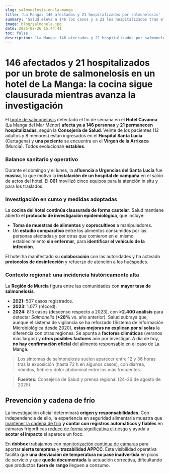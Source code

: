 ```yaml
---
slug: salmonelosis-en-la-manga
title: 'La Manga: 146 afectados y 21 hospitalizados por salmonelosis'
summary: 'Salud eleva a 146 los casos y a 21 los hospitalizados tras el brote en el Hotel Cavanna. La cocina sigue clausurada e investigación en curso. Clave: cadena de frío y trazabilidad.'
image: blog/salmonela.jpg
date: 2025-08-26 15:44:41
toc: false
description: 'La Manga: 146 afectados y 21 hospitalizados por salmonelosis. Investigación en curso. ➤ Cadena de frío y registros ✓ para reducir riesgos.'
---
```

# 146 afectados y 21 hospitalizados por un brote de salmonelosis en un hotel de La Manga: la cocina sigue clausurada mientras avanza la investigación

El [brote de salmonelosis](/trucos-prevenir-salmonella/) detectado el fin de semana en el **Hotel Cavanna** (La Manga del Mar Menor) **afecta ya a 146 personas** y **21 permanecen hospitalizadas**, según la **Consejería de Salud**. Veinte de los pacientes (12 adultos y 8 menores) están ingresados en el **Hospital Santa Lucía** (Cartagena) y **una paciente** se encuentra en el **Virgen de la Arrixaca** (Murcia). Todos evolucionan **estables**.

### Balance sanitario y operativo

Durante el domingo y el lunes, la **afluencia a Urgencias del Santa Lucía** fue **masiva**, lo que motivó la **instalación de un hospital de campaña** en el salón de actos del hotel. El **061** movilizó cinco equipos para la atención in situ y para los traslados.

### Investigación en curso y medidas adoptadas

La **cocina del hotel continúa clausurada de forma cautelar**. Salud mantiene abierto el **protocolo de investigación epidemiológica**, que incluye:

- **Toma de muestras de alimentos** y **coprocultivos** a manipuladores.
- Un **estudio comparativo** entre los alimentos consumidos por las personas afectadas y por otras que comieron en el mismo establecimiento **sin enfermar**, para **identificar el vehículo de la infección**.

El hotel ha manifestado su **colaboración** con las autoridades y ha activado **protocolos de desinfección** y refuerzo de atención a los huéspedes.

### Contexto regional: una incidencia históricamente alta

La **Región de Murcia** figura entre las comunidades con **mayor tasa de salmonelosis**.

- **2021:** 507 casos registrados.
- **2023:** 1.077 (récord).
- **2024:** 815 casos (descenso respecto a 2023), con **>2.400 análisis** para detectar _Salmonella_ (**+28%** vs. año anterior). Salud subraya que, aunque el sistema de vigilancia se ha reforzado (Sistema de Información Microbiológica desde 2020), **estas mejoras no explican por sí solas** la diferencia con otras regiones. Se apunta a **factores climáticos** (veranos más largos) y **otros posibles factores** aún por investigar. A día de hoy, **no hay confirmación oficial** del alimento responsable en el caso de La Manga.

> Los síntomas de salmonelosis suelen aparecer entre 12 y 36 horas tras la exposición (hasta 72 h en algunos casos), con diarrea, vómitos, fiebre y dolor abdominal entre los más frecuentes.

> **Fuentes:** Consejería de Salud y prensa regional (24–26 de agosto de 2025).

## Prevención y cadena de frío

La investigación oficial determinará **origen y responsabilidades**. Con independencia de ello, la experiencia en seguridad alimentaria muestra que [mantener la cadena de frío](/cadena-frio-seguridad-alimentaria/) **y contar con registros automáticos y fiables** en cámaras frigoríficas [reduce de forma significativa el riesgo](/control-temperatura-humedad/) y ayuda a **acotar el impacto** si aparece un foco.

En **dobbox** trabajamos con [monitorización continua de cámaras](/catalogo-sensor-de-temperatura-receptor/) para aportar **alerta temprana** y **trazabilidad APPCC**. Esta visibilidad operativa facilita que **una desviación de temperatura no pase inadvertida** en picos de servicio y que **quede documentada** la actuación correctiva, dificultando que productos **fuera de rango** lleguen a consumo.